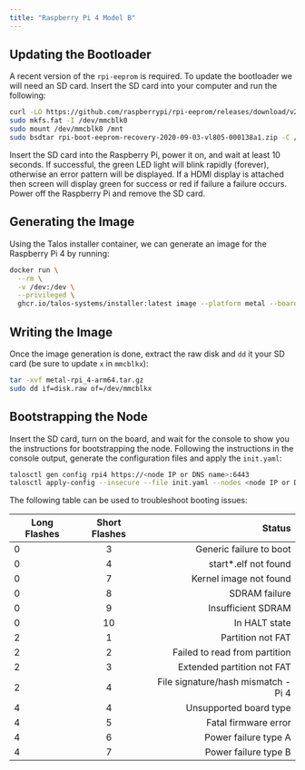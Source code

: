 ```yaml
---
title: "Raspberry Pi 4 Model B"
---
```


## Updating the Bootloader

A recent version of the `rpi-eeprom` is required.
To update the bootloader we will need an SD card.
Insert the SD card into your computer and run the following:

```bash
curl -LO https://github.com/raspberrypi/rpi-eeprom/releases/download/v2020.09.03-138a1/rpi-boot-eeprom-recovery-2020-09-03-vl805-000138a1.zip
sudo mkfs.fat -I /dev/mmcblk0
sudo mount /dev/mmcblk0 /mnt
sudo bsdtar rpi-boot-eeprom-recovery-2020-09-03-vl805-000138a1.zip -C /mnt
```

Insert the SD card into the Raspberry Pi, power it on, and wait at least 10 seconds.
If successful, the green LED light will blink rapidly (forever), otherwise an error pattern will be displayed.
If a HDMI display is attached then screen will display green for success or red if failure a failure occurs.
Power off the Raspberry Pi and remove the SD card.

## Generating the Image

Using the Talos installer container, we can generate an image for the Raspberry Pi 4 by running:

```bash
docker run \
  --rm \
  -v /dev:/dev \
  --privileged \
  ghcr.io/talos-systems/installer:latest image --platform metal --board rpi_4 --tar-to-stdout | tar xz
```

## Writing the Image

Once the image generation is done, extract the raw disk and `dd` it your SD card (be sure to update `x` in `mmcblkx`):

```bash
tar -xvf metal-rpi_4-arm64.tar.gz
sudo dd if=disk.raw of=/dev/mmcblkx
```

## Bootstrapping the Node

Insert the SD card, turn on the board, and wait for the console to show you the instructions for bootstrapping the node.
Following the instructions in the console output, generate the configuration files and apply the `init.yaml`:

```bash
talosctl gen config rpi4 https://<node IP or DNS name>:6443
talosctl apply-config --insecure --file init.yaml --nodes <node IP or DNS name>
```

The following table can be used to troubleshoot booting issues:

| Long Flashes | Short Flashes |                              Status |
| ------------ | :-----------: | ----------------------------------: |
| 0            |       3       |             Generic failure to boot |
| 0            |       4       |               start\*.elf not found |
| 0            |       7       |              Kernel image not found |
| 0            |       8       |                       SDRAM failure |
| 0            |       9       |                  Insufficient SDRAM |
| 0            |      10       |                       In HALT state |
| 2            |       1       |                   Partition not FAT |
| 2            |       2       |       Failed to read from partition |
| 2            |       3       |          Extended partition not FAT |
| 2            |       4       | File signature/hash mismatch - Pi 4 |
| 4            |       4       |              Unsupported board type |
| 4            |       5       |                Fatal firmware error |
| 4            |       6       |                Power failure type A |
| 4            |       7       |                Power failure type B |
